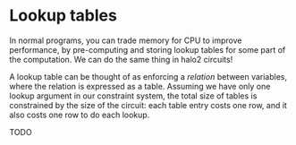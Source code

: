 # Lookup tables

In normal programs, you can trade memory for CPU to improve performance, by pre-computing
and storing lookup tables for some part of the computation. We can do the same thing in
halo2 circuits!

A lookup table can be thought of as enforcing a *relation* between variables, where the relation is expressed as a table.
Assuming we have only one lookup argument in our constraint system, the total size of tables is constrained by the size of the circuit:
each table entry costs one row, and it also costs one row to do each lookup.

TODO
